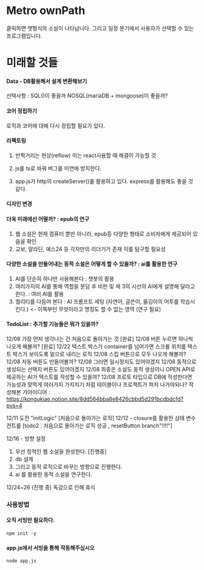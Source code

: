 # Metro ownPath

클릭하면 챗형식의 소설이 나타납니다.
그리고 일정 분기에서 사용자가 선택할 수 있는 프로그램입니다.

# 미래할 것들

#### Data - DB활용해서 설계 변환해보기

선택사항 : SQL()이 좋을까 NOSQL(mariaDB + mongoose)이 좋을까?

#### 코어 정립하기

로직과 코어에 대해 다시 정립할 필요가 있다.

#### 리펙토링

1. 반짝거리는 현상(reflow)
   이는 react사용할 때 해결이 가능할 것

2. js를 ts로 바꿔 버그를 미연에 방지한다.

3. app.js가 http의 createServer()를 활용하고 있다.
   express를 활용해도 좋을 것 같다.

#### 디자인 변경

#### 더욱 미래에선 어떨까? : epub의 연구

1. 웹 소설은 현재 컴퓨터 뿐만 아니라, epub등 다양한 형태로 소비자에게 제공되어 있음을 확인
2. 교보, 알라딘, 예스24 등 각자만의 리더기가 존재 이를 탐구할 필요성

#### 다양한 소설을 만들어내는 동적 소설은 어떻게 할 수 있을까? : ai를 활용한 연구

1. AI를 단순히 하나만 사용해본다 : 챗봇의 활용
2. 여러가지의 AI를 통해 역할을 분담 후 비판 및 제 3의 시선의 AI에게 설명해 달라고 한다. : 여러 AI를 활용
3. 퀄리티를 다듬어 본다 : AI 프롬프트 세팅 (자연어, 글쓴이, 옮김이의 어투를 학습시킨다.) <- 이쪽부턴 무엇이라고 명칭도 할 수 없는 영역 (연구 필요)

#### TodoList : 추가할 기능들은 뭐가 있을까?

12/08 가장 먼저 생각나는 건 처음으로 돌아가는 것 [완료]
12/08 버튼 누르면 하나씩 나오게 해볼까? [완료]
12/22 텍스트 박스가 container를 넘어가면 스크롤 위치를 택스트 박스가 보이도록 밑으로 내리는 로직
12/08 스킵 버튼으로 모두 나오게 해볼까?
12/08 자동 버튼도 만들어볼까?
12/08 그러면 일시정지도 있어야겠지
12/08 동적으로 생성되는 선택지 버튼도 있어야겠지
12/08 최종은 소설도 동적 생성이니 OPEN API로 제공하는 AI가 텍스트를 작성할 수 있을까?
12/08 프로토 타입으로 DB에 작성한다면 가능성과 맞먹게 여러가지 가지치기 처럼 테이블이나 프로젝트가 퍼저 나가야되나?
작성해본 가아이디어 : https://kongukjae.notion.site/8dd564bba8e8426cbbd5d291bcdbdcfd?pvs=4

12/11 도전 "initLogic" [처음으로 돌아가는 로직]
12/12 - closure를 활용한 상태 변수 컨트롤 [todo2 : 처음으로 돌아가는 로직 성공 , resetButton branch"!!!!"]

12/16 - 방향 설정

1. 우선 정적인 웹 소설을 완성한다. [진행중]
2. db 설계
3. 그리고 동적 로직으로 바꾸는 방향으로 진행한다.
4. ai 를 활용한 동적 소설을 연구한다.

12/24~26 (진행 중)
독감으로 인해 휴식

### 사용방법

#### 오직 서빙만 필요하다.

```
npm init -y
```

#### app.js에서 서빙을 통해 작동해주십시오

```
node app.js
```
